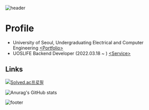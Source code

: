 ![header](https://capsule-render.vercel.app/api?type=waving&color=0:EEFF00,100:a82da8&height=250&section=header&text=IF%20YOU%20LET%20ME%20BE%20THE%20CODE&fontAlignY=40&fontSize=55&fontColor=d6acef&animation=fadeIn)

# Profile
- University of Seoul, Undergraduating Electrical and Computer Engineering [\<Portfolio\>](https://marsboy.me)
- UOSLIFE Backend Developer (2022.03.18 ~ ) [\<Service\>](https://uoslife.com)

## Links

[![Solved.ac프로필](http://mazassumnida.wtf/api/v2/generate_badge?boj=rkdgudwns)](https://solved.ac/rkdgudwns)

![Anurag's GitHub stats](https://github-readme-stats.vercel.app/api?username=Marsboy02&show_icons=true&theme=radical)

![footer](https://capsule-render.vercel.app/api?type=waving&section=footer&color=0:EEFF00,100:a82da8)
